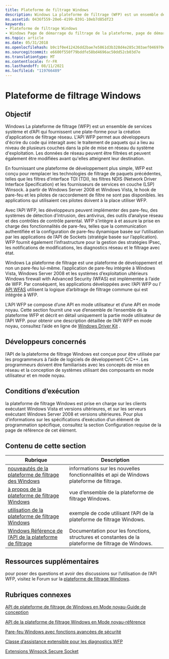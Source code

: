 ```yaml
---
title: Plateforme de filtrage Windows
description: Windows La plateforme de filtrage (WFP) est un ensemble de services système et d’API qui fournissent une plate-forme pour la création d’applications de filtrage réseau.
ms.assetid: 0436f559-20e6-4199-8391-10eb7d85df23
keywords:
- Plateforme de filtrage Windows
- Windows Page de démarrage du filtrage de la plateforme, page de démarrage
ms.topic: article
ms.date: 05/31/2018
ms.openlocfilehash: b9c1f0e412426dd2bae7e5861d3b328d4e285c303aef046970e725a02965b974
ms.sourcegitcommit: e6600f550f79bddfe58bd4696ac50dd52cb03d7e
ms.translationtype: MT
ms.contentlocale: fr-FR
ms.lasthandoff: 08/11/2021
ms.locfileid: "119766489"
---
```

# <a name="windows-filtering-platform"></a>Plateforme de filtrage Windows

## <a name="purpose"></a>Objectif

Windows La plateforme de filtrage (WFP) est un ensemble de services système et d’API qui fournissent une plate-forme pour la création d’applications de filtrage réseau. L'API WFP permet aux développeurs d'écrire du code qui interagit avec le traitement de paquets qui a lieu au niveau de plusieurs couches dans la pile de mise en réseau du système d'exploitation. Les données de réseau peuvent être filtrées et peuvent également être modifiées avant qu'elles atteignent leur destination.

En fournissant une plateforme de développement plus simple, WFP est conçu pour remplacer les technologies de filtrage de paquets précédentes, telles que les filtres d’interface TDI (TDI), les filtres NDIS (Network Driver Interface Specification) et les fournisseurs de services en couche (LSP) Winsock. à partir de Windows Server 2008 et Windows Vista, le hook de pare-feu et les pilotes de raccordement de filtre ne sont pas disponibles. les applications qui utilisaient ces pilotes doivent à la place utiliser WFP.

Avec l’API WFP, les développeurs peuvent implémenter des pare-feu, des systèmes de détection d’intrusion, des antivirus, des outils d’analyse réseau et des contrôles de contrôle parental. WFP s’intègre à et assure la prise en charge des fonctionnalités de pare-feu, telles que la communication authentifiée et la configuration de pare-feu dynamique basée sur l’utilisation par les applications de l’API de Sockets (stratégie basée sur l’application). WFP fournit également l’infrastructure pour la gestion des stratégies IPsec, les notifications de modifications, les diagnostics réseau et le filtrage avec état.

Windows La plateforme de filtrage est une plateforme de développement et non un pare-feu lui-même. l’application de pare-feu intégrée à Windows Vista, Windows Server 2008 et les systèmes d’exploitation ultérieurs Windows firewall with Advanced Security (WFAS) est implémentée à l’aide de WFP. Par conséquent, les applications développées avec l’API WFP ou l' [API WFAS](/previous-versions/windows/desktop/ics/windows-firewall-with-advanced-security-reference) utilisent la logique d’arbitrage de filtrage commune qui est intégrée à WFP.

L’API WFP se compose d’une API en mode utilisateur et d’une API en mode noyau. Cette section fournit une vue d’ensemble de l’ensemble de la plateforme WFP et décrit en détail uniquement la partie mode utilisateur de l’API WFP. pour obtenir une description détaillée de l’API WFP en mode noyau, consultez l’aide en ligne de [Windows Driver Kit](/windows-hardware/drivers/network/windows-filtering-platform-callout-drivers2) .

## <a name="developer-audience"></a>Développeurs concernés

l’API de la plateforme de filtrage Windows est conçue pour être utilisée par les programmeurs à l’aide de logiciels de développement C/C++. Les programmeurs doivent être familiarisés avec les concepts de mise en réseau et la conception de systèmes utilisant des composants en mode utilisateur et en mode noyau.

## <a name="run-time-requirements"></a>Conditions d’exécution

la plateforme de filtrage Windows est prise en charge sur les clients exécutant Windows Vista et versions ultérieures, et sur les serveurs exécutant Windows Server 2008 et versions ultérieures. Pour plus d’informations sur les spécifications d’exécution d’un élément de programmation spécifique, consultez la section Configuration requise de la page de référence de cet élément.





 

## <a name="in-this-section"></a>Contenu de cette section



| Rubrique                                                                                               | Description                                                                                       |
|-----------------------------------------------------------------------------------------------------|---------------------------------------------------------------------------------------------------|
| [nouveautés de la plateforme de filtrage des Windows](what-s-new-in-windows-filtering-platform.md)<br/> | informations sur les nouvelles fonctionnalités et api de Windows plateforme de filtrage.<br/>                    |
| [à propos de la plateforme de filtrage Windows](about-windows-filtering-platform.md)<br/>                 | vue d’ensemble de la plateforme de filtrage Windows.<br/>                                             |
| [utilisation de la plateforme de filtrage Windows](using-windows-filtering-platform.md)<br/>                 | exemple de code utilisant l’API de la plateforme de filtrage Windows. <br/>                                |
| [Windows Référence de l’API de la plateforme de filtrage](fwp-reference.md)<br/>                            | Documentation pour les fonctions, structures et constantes de la plateforme de filtrage de Windows.<br/> |



 

## <a name="additional-resources"></a>Ressources supplémentaires

pour poser des questions et avoir des discussions sur l’utilisation de l’API WFP, visitez le Forum sur la [plateforme de filtrage Windows](https://social.msdn.microsoft.com/forums/wfp/threads/).

## <a name="related-topics"></a>Rubriques connexes

<dl> <dt>

[API de plateforme de filtrage de Windows en Mode noyau-Guide de conception](/windows-hardware/drivers/network/windows-filtering-platform-callout-drivers2)
</dt> <dt>

[API de la plateforme de filtrage Windows en Mode noyau-référence](/windows-hardware/drivers/ddi/_netvista/)
</dt> <dt>

[Pare-feu Windows avec fonctions avancées de sécurité](/previous-versions/windows/desktop/ics/windows-firewall-advanced-security-start-page)
</dt> <dt>

[Classe d’assistance extensible pour les diagnostics WFP](/windows/desktop/NDF/windows-filtering-platform-extensible-helper-class)
</dt> <dt>

[Extensions Winsock Secure Socket](/windows/desktop/WinSock/winsock-secure-socket-extensions)
</dt> </dl>

 

